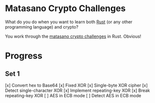 # Matasano Crypto Challenges

What do you do when you want to learn both [Rust](http://rust-lang.org) (or any other programming language) and crypto?

You work through the [matasano crypto challenges](http://cryptopals.com) in Rust. Obvious!

# Progress

## Set 1

[x] Convert hex to Base64
[x] Fixed XOR
[x] Single-byte XOR cipher
[x] Detect single-character XOR
[x] Implement repeating-key XOR
[x] Break repeating-key XOR
[ ] AES in ECB mode
[ ] Detect AES in ECB mode
